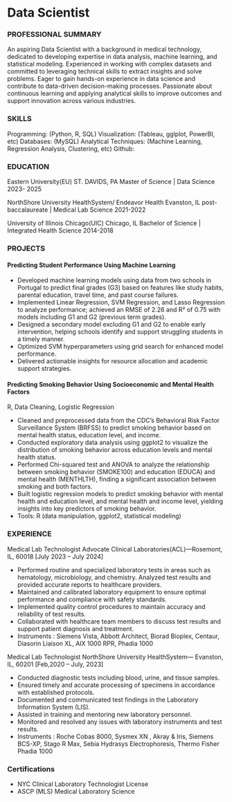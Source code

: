 # Data Scientist 

### PROFESSIONAL SUMMARY			
An aspiring Data Scientist with a background in medical technology, dedicated to developing expertise in data analysis, machine learning, and statistical modeling. Experienced in working with complex datasets and committed to leveraging technical skills to extract insights and solve problems. Eager to gain hands-on experience in data science and contribute to data-driven decision-making processes. Passionate about continuous learning and applying analytical skills to improve outcomes and support innovation across various industries.

### SKILLS				
Programming:  (Python, R, SQL)
Visualization:  (Tableau, gglplot, PowerBI, etc)
Databases:  (MySQL)
Analytical Techniques:  (Machine Learning, Regression Analysis, Clustering, etc)
Github: 

### EDUCATION			
Eastern University(EU)	                              ST. DAVIDS, PA
Master of Science | Data Science    	                                       2023- 2025

NorthShore University HealthSystem/ Endeavor Health                                             Evanston, IL
post-baccalaureate | Medical Lab Science                                                                      2021-2022

University of Illinois Chicago(UIC)			Chicago, IL
Bachelor of Science | Integrated Health Science	                                         2014-2018


### PROJECTS			
#### Predicting Student Performance Using Machine Learning
  * Developed machine learning models using data from two schools in Portugal to predict final grades (G3) based on features like study habits, parental education, travel time, and past course failures.
  * Implemented Linear Regression, SVM Regression, and Lasso Regression to analyze performance; achieved an RMSE of 2.26 and R² of 0.75 with models including G1 and G2 (previous term grades).
  * Designed a secondary model excluding G1 and G2 to enable early intervention, helping schools identify and support struggling students in a timely manner.
  * Optimized SVM hyperparameters using grid search for enhanced model performance.
  * Delivered actionable insights for resource allocation and academic support strategies.
    
#### Predicting Smoking Behavior Using Socioeconomic and Mental Health Factors
R, Data Cleaning, Logistic Regression
  * Cleaned and preprocessed data from the CDC’s Behavioral Risk Factor Surveillance System (BRFSS) to predict smoking behavior based on mental health status, education level, and income.
  * Conducted exploratory data analysis using ggplot2 to visualize the distribution of smoking behavior across education levels and mental health status.
  * Performed Chi-squared test and ANOVA to analyze the relationship between smoking behavior (SMOKE100) and education (EDUCA) and mental health (MENTHLTH), finding a significant association between smoking and both factors.
  * Built logistic regression models to predict smoking behavior with mental health and education level, and mental health and income level, yielding insights into key predictors of smoking behavior.
  * Tools: R (data manipulation, ggplot2, statistical modeling)

### EXPERIENCE			
Medical Lab Technologist
Advocate Clinical Laboratories(ACL)—Rosemont, IL, 60018
[July 2023 – July 2024]
  * Performed routine and specialized laboratory tests in areas such as hematology, microbiology, and chemistry.
Analyzed test results and provided accurate reports to healthcare providers.
 * Maintained and calibrated laboratory equipment to ensure optimal performance and compliance with safety standards.
 * Implemented quality control procedures to maintain accuracy and reliability of test results.
 * Collaborated with healthcare team members to discuss test results and support patient diagnosis and treatment.
 * Instruments : Siemens Vista, Abbott Architect, Biorad Bioplex, Centaur, Diasorin Liaison XL,   AIX 1000 RPR, Phadia 1000 

Medical Lab Technologist
NorthShore University HealthSystem— Evanston, IL, 60201
[Feb,2020 – July, 2023]
 * Conducted diagnostic tests including blood, urine, and tissue samples.
 * Ensured timely and accurate processing of specimens in accordance with established protocols.
 * Documented and communicated test findings in the Laboratory Information System (LIS).
 * Assisted in training and mentoring new laboratory personnel.
 * Monitored and resolved any issues with laboratory instruments and test results.
 * Instruments : Roche Cobas 8000, Sysmex XN , Akray & Iris, Siemens BCS-XP, Stago R Max, Sebia Hydrasys Electrophoresis, Thermo Fisher Phadia 1000

### Certifications
 * NYC Clinical Laboratory Technologist License
 * ASCP (MLS) Medical Laboratory Science       

